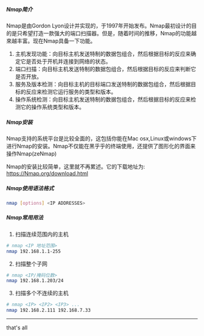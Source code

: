 ##### Nmap简介

Nmap是由Gordon Lyon设计并实现的，于1997年开始发布。Nmap最初设计的目的是只希望打造一款强大的端口扫描器。但是，随着时间的推移，Nmap的功能越來越丰富。现在Nmap具备一下功能。

1. 主机发现功能：向目标主机发送特制的数据包组合，然后根据目标的反应来确定它是否处于开机并连接到网络的状态。
2. 端口扫描：向目标主机发送特制的数据包组合，然后根据目标的反应来判断它是否开放。
3. 服务及版本检测：向目标主机的目标端口发送特制的数据包组合，然后根据目标的反应来检测它运行服务的类型和版本。
4. 操作系统检测：向目标主机发送特制的数据包组合，然后根据目标的反应来检测它的操作系统类型和版本。

##### Nmap安装

Nmap支持的系统平台是比较全面的，这包括你能在Mac osx,Linux或windows下进行Nmap的安装。Nmap不仅能在黑乎乎的终端使用，还提供了图形化的界面来操作Nmap(zeNmap)

Nmap的安装比较简单，这里就不再累述。它的下载地址为: https://Nmap.org/download.html

##### Nmap使用语法格式

```bash
nmap [options] <IP ADDRESSES>
```

##### Nmap常用用法

1. 扫描连续范围内的主机

```bash
# nmap <IP 地址范围>
nmap 192.168.1.1-255
```

2. 扫描整个子网

```bash
# nmap <IP/掩码位数>
nmap 192.168.1.203/24
```

3. 扫描多个不连续的主机

```bash
# nmap <IP> <IP2> <IP3> ...
nmap 192.168.2.111 192.168.7.33
```





---

that's all